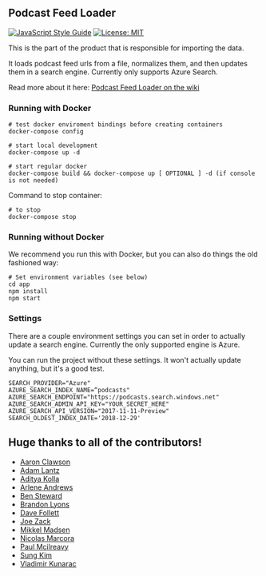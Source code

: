 ## Podcast Feed Loader

[![JavaScript Style Guide](https://img.shields.io/badge/code_style-standard-green.svg)](https://standardjs.com)
[![License: MIT](https://img.shields.io/badge/License-MIT-green.svg)](https://opensource.org/licenses/MIT)

This is the part of the product that is responsible for importing the data.

It loads podcast feed urls from a file, normalizes them, and then updates them in a search engine. Currently only supports Azure Search.

Read more about it here: [Podcast Feed Loader on the wiki](https://github.com/codingblocks/podcast-app/wiki/Podcast-Feed-Loader)


### Running with Docker

```
# test docker enviroment bindings before creating containers
docker-compose config

# start local development
docker-compose up -d

# start regular docker
docker-compose build && docker-compose up [ OPTIONAL ] -d (if console is not needed)  
```

Command to stop container:

```;bash
# to stop
docker-compose stop
```

### Running without Docker

We recommend you run this with Docker, but you can also do things the old fashioned way:

```;bash
# Set environment variables (see below)
cd app
npm install
npm start
```

### Settings

There are a couple environment settings you can set in order to actually update a search engine. Currently the only supported engine is Azure.

You can run the project without these settings. It won't actually update anything, but it's a good test.

```;bash
SEARCH_PROVIDER="Azure"
AZURE_SEARCH_INDEX_NAME=“podcasts"
AZURE_SEARCH_ENDPOINT="https://podcasts.search.windows.net"
AZURE_SEARCH_ADMIN_API_KEY="YOUR_SECRET_HERE"
AZURE_SEARCH_API_VERSION="2017-11-11-Preview"
SEARCH_OLDEST_INDEX_DATE='2018-12-29'
```

## Huge thanks to all of the contributors!
- [Aaron Clawson](https://github.com/MadVikingGod)
- [Adam Lantz](https://github.com/AdamLantz)
- [Aditya Kolla](https://github.com/aditya-kolla)
- [Arlene Andrews](https://github.com/arleneandrews)
- [Ben Steward](https://github.com/tehpsalmist)
- [Brandon Lyons](https://github.com/lyonsbp)
- [Dave Follett](https://github.com/davefollett)
- [Joe Zack](https://github.com/THEjoezack)
- [Mikkel Madsen](https://github.com/Madsn)
- [Nicolas Marcora](https://github.com/nmarcora)
- [Paul Mcilreavy](https://github.com/pmcilreavy)
- [Sung Kim](https://github.com/dance2die/)
- [Vladimir Kunarac](https://github.com/vlado92)
